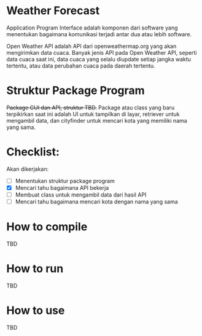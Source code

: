 # Weather Forecast

Application Program Interface adalah komponen dari software yang menentukan bagaimana komunikasi terjadi antar dua atau lebih software.

Open Weather API adalah API dari openweathermap.org yang akan mengirimkan data cuaca. Banyak jenis API pada Open Weather API, seperti data cuaca saat ini, data cuaca yang selalu diupdate setiap jangka waktu tertentu, atau data perubahan cuaca pada daerah tertentu.

# Struktur Package Program

~~Package GUI dan API, struktur TBD.~~
Package atau class yang baru terpikirkan saat ini adalah UI untuk tampilkan di layar, retriever untuk mengambil data, dan cityfinder untuk mencari kota yang memiliki nama yang sama.

# Checklist:

Akan dikerjakan:
- [ ] Menentukan struktur package program
- [x] Mencari tahu bagaimana API bekerja
- [ ] Membuat class untuk mengambil data dari hasil API
- [ ] Mencari tahu bagaimana mencari kota dengan nama yang sama

# How to compile

TBD

# How to run

TBD

# How to use

TBD
